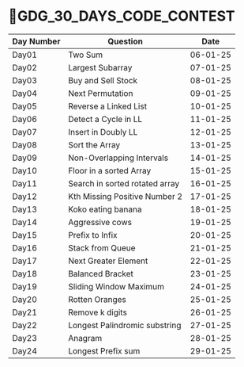 # 🌟GDG_30_DAYS_CODE_CONTEST

| Day Number | Question                       | Date     |
| ---------- | ------------------------------ | -------- |
| Day01      | Two Sum                        | 06-01-25 |
| Day02      | Largest Subarray               | 07-01-25 |
| Day03      | Buy and Sell Stock             | 08-01-25 |
| Day04      | Next Permutation               | 09-01-25 |
| Day05      | Reverse a Linked List          | 10-01-25 |
| Day06      | Detect a Cycle in LL           | 11-01-25 |
| Day07      | Insert in Doubly LL            | 12-01-25 |
| Day08      | Sort the Array                 | 13-01-25 |
| Day09      | Non-Overlapping Intervals      | 14-01-25 |
| Day10      | Floor in a sorted Array        | 15-01-25 |
| Day11      | Search in sorted rotated array | 16-01-25 |
| Day12      | Kth Missing Positive Number 2  | 17-01-25 |
| Day13      | Koko eating banana             | 18-01-25 |
| Day14      | Aggressive cows                | 19-01-25 |
| Day15      | Prefix to Infix                | 20-01-25 |
| Day16      | Stack from Queue               | 21-01-25 |
| Day17      | Next Greater Element           | 22-01-25 |
| Day18      | Balanced Bracket               | 23-01-25 |
| Day19      | Sliding Window Maximum         | 24-01-25 |
| Day20      | Rotten Oranges                 | 25-01-25 |
| Day21      | Remove k digits                | 26-01-25 |
| Day22      | Longest Palindromic substring  | 27-01-25 |
| Day23      | Anagram                        | 28-01-25 |
| Day24      | Longest Prefix sum             | 29-01-25 |
